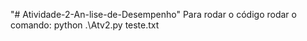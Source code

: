 "# Atividade-2-An-lise-de-Desempenho" 
Para rodar o código rodar o comando:
python .\Atv2.py teste.txt
